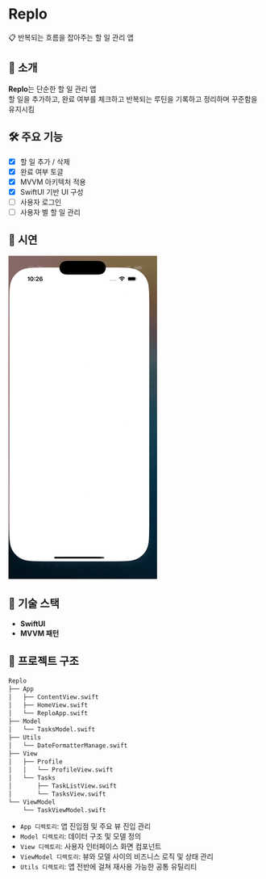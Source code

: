 # Replo

📋 반복되는 흐름을 잡아주는 할 일 관리 앱

## 📱 소개

**Replo**는 단순한 할 일 관리 앱 <br>
할 일을 추가하고, 완료 여부를 체크하고 반복되는 루틴을 기록하고 정리하며 꾸준함을 유지시킴

## 🛠 주요 기능

- [x] 할 일 추가 / 삭제
- [x] 완료 여부 토글
- [x] MVVM 아키텍처 적용
- [x] SwiftUI 기반 UI 구성
- [ ] 사용자 로그인
- [ ] 사용자 별 할 일 관리

## 📸 시연

![Replo 데모](./assets/Replo_demo_v1.gif)

## 🔧 기술 스택

- **SwiftUI**
- **MVVM 패턴**

## 📁 프로젝트 구조

```
Replo
├── App
│   ├── ContentView.swift
│   ├── HomeView.swift
│   └── ReploApp.swift
├── Model
│   └── TasksModel.swift
├── Utils
│   └── DateFormatterManage.swift
├── View
│   ├── Profile
│   │   └── ProfileView.swift
│   └── Tasks
│       ├── TaskListView.swift
│       └── TasksView.swift
└── ViewModel
    └── TaskViewModel.swift
```

- `App 디렉토리`: 앱 진입점 및 주요 뷰 진입 관리
- `Model 디렉토리`: 데이터 구조 및 모델 정의
- `View 디렉토리`: 사용자 인터페이스 화면 컴포넌트
- `ViewModel 디렉토리`: 뷰와 모델 사이의 비즈니스 로직 및 상태 관리
- `Utils 디렉토리`: 앱 전반에 걸쳐 재사용 가능한 공통 유틸리티
